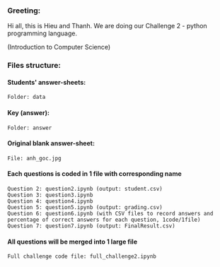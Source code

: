### Greeting:
Hi all, this is Hieu and Thanh. We are doing our Challenge 2 - python programming language.

(Introduction to Computer Science)

### Files structure:
#### Students' answer-sheets:
    Folder: data
#### Key (answer):
    Folder: answer
#### Original blank answer-sheet:
    File: anh_goc.jpg
#### Each questions is coded in 1 file with corresponding name
    Question 2: question2.ipynb (output: student.csv)
    Question 3: question3.ipynb
    Question 4: question4.ipynb
    Question 5: question5.ipynb (output: grading.csv)
    Question 6: question6.ipynb (with CSV files to record answers and percentage of correct answers for each question, 1code/1file)
    Question 7: question7.ipynb (output: FinalResult.csv)

#### All questions will be merged into 1 large file
    Full challenge code file: full_challenge2.ipynb
